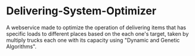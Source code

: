# Delivering-System-Optimizer
A webservice made to optimize the operation of delivering items that has specific loads to different places based on the each one's target, taken by multiply trucks each one with its capacity using "Dynamic and Genetic Algorithms". 
